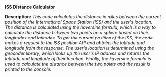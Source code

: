 **ISS Distance Calculator**

**Description:**
*This code calculates the distance in miles between the current position of the International Space Station (ISS) and the user's location. The distance is calculated using the haversine formula, which is a way to calculate the distance between two points on a sphere based on their longitudes and latitudes. To get the current position of the ISS, the code makes a request to the ISS position API and obtains the latitude and longitude from the response. The user's location is determined using the geocoder library, which looks up the user's IP address and returns the latitude and longitude of their location. Finally, the haversine formula is used to calculate the distance between the two points and the result is printed to the console.*
